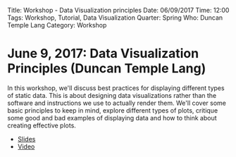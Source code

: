 Title: Workshop - Data Visualization principles
Date: 06/09/2017 
Time: 12:00 
Tags: Workshop, Tutorial, Data Visualization
Quarter: Spring
Who: Duncan Temple Lang
Category: Workshop

# June 9, 2017: Data Visualization Principles (Duncan Temple Lang)

In this workshop, we'll discuss best practices for displaying different
types of static data. This is about designing data visualizations rather
than the software and instructions we use to actually render them. We'll
cover some basic principles to keep in mind, explore different types of
plots, critique some good and bad examples of displaying data and how to
think about creating effective plots.
	
+ [Slides](http://dsi.ucdavis.edu/Workshops/VizPrinciples)
+ [Video](https://www.youtube.com/watch?v=nsdBXVhmJMM)
